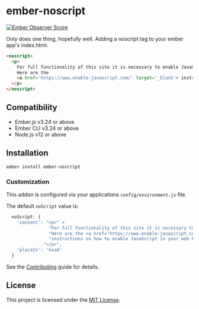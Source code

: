 # ember-noscript

[![Ember Observer Score](http://emberobserver.com/badges/ember-noscript.svg)](http://emberobserver.com/addons/ember-noscript)

Only does one thing, hopefully well. Adding a noscript tag to your ember app's index.html:

```html
<noscript>
  <p>
    For full functionality of this site it is necessary to enable JavaScript.  
    Here are the
    <a href='https://www.enable-javascript.com/' target='_blank'> instructions how to enable JavaScript in your web browser</a>.
  </p>
</noscript>
```

## Compatibility

* Ember.js v3.24 or above
* Ember CLI v3.24 or above
* Node.js v12 or above


## Installation

```
ember install ember-noscript
```

### Customization
This addon is configured via your applications `config/environment.js` file.

The default `noScript` value is:

```javascript
  noScript: {
    'content': "<p>" +
                "For full functionality of this site it is necessary to enable JavaScript." +
                "Here are the <a href='https://www.enable-javascript.com/' target='_blank'>" +
                "instructions on how to enable JavaScript in your web browser</a>." +
              "</p>",
    'placeIn': 'head'
  }
```

See the [Contributing](CONTRIBUTING.md) guide for details.


License
------------------------------------------------------------------------------

This project is licensed under the [MIT License](LICENSE.md).
